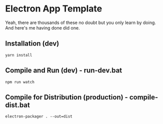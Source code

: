 # Electron App Template

Yeah, there are thousands of these no doubt but you only learn by doing. And here's me having done did one.

## Installation (dev)

	yarn install

## Compile and Run (dev) - run-dev.bat

	npm run watch

## Compile for Distribution (production) - compile-dist.bat

	electron-packager . --out=dist
